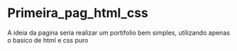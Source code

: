 # Primeira_pag_html_css
A ideia da pagina seria realizar um portifolio bem simples, utilizando apenas o basico de html e css puro
